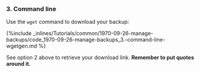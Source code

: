 <!-- post: -->


### 3. Command line
Use the `wget` command to download your backup:



{%include _inlines/Tutorials/common/1970-09-26-manage-backups/code_1970-09-26-manage-backups_3.-command-line-wgetgen.md %}




See option 2 above to retrieve your download link. **Remember to put quotes around it.**

